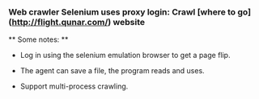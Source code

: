### Web crawler Selenium uses proxy login: Crawl [where to go] (http://flight.qunar.com/) website

** Some notes: **

* Log in using the selenium emulation browser to get a page flip.

* The agent can save a file, the program reads and uses.

* Support multi-process crawling.
